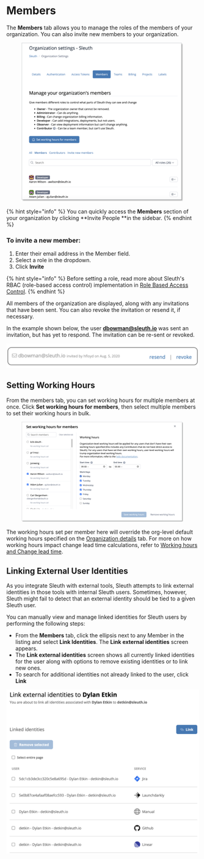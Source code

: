 # Members

The **Members** tab allows you to manage the roles of the members of your organization. You can also invite new members to your organization.

<figure><img src="../../.gitbook/assets/image (1).png" alt=""><figcaption></figcaption></figure>

{% hint style="info" %}
You can quickly access the **Members** section of your organization by clicking \*\*Invite People \*\*in the sidebar.
{% endhint %}

### To invite a new member:&#x20;

1. Enter their email address in the Member field.
2. Select a role in the dropdown.
3. Click **Invite**

{% hint style="info" %}
Before setting a role, read more about Sleuth's RBAC (role-based access control) implementation in [Role Based Access Control](../access-control.md).
{% endhint %}

All members of the organization are displayed, along with any invitations that have been sent. You can also revoke the invitation or resend it, if necessary.

In the example shown below, the user **dbowman@sleuth.io** was sent an invitation, but has yet to respond. The invitation can be re-sent or revoked.

![User dbowman@sleuth.io has been invited to the organization.](<../../.gitbook/assets/members-invitation (1).png>)

## Setting Working Hours

From the members tab, you can set working hours for multiple members at once. Click **Set working hours for members**, then select multiple members to set their working hours in bulk.&#x20;

<figure><img src="../../.gitbook/assets/image (130).png" alt=""><figcaption></figcaption></figure>

The working hours set per member here will override the org-level default working hours specified on the [Organization details](details.md#working-hours-org-level-default) tab. For more on how working hours impact change lead time calculations, refer to [Working hours and Change lead time](../../accelerate-metrics/change-lead-time.md#working-hours-and-change-lead-time).

## Linking External User Identities

As you integrate Sleuth with external tools, Sleuth attempts to link external identities in those tools with internal Sleuth users. Sometimes, however, Sleuth might fail to detect that an external identity should be tied to a given Sleuth user.&#x20;

You can manually view and manage linked identities for Sleuth users by performing the following steps:

* From the **Members** tab, click the ellipsis next to any Member in the listing and select **Link Identities**. The **Link external identities** screen appears.
* The **Link external identities** screen shows all currently linked identities for the user along with options to remove existing identities or to link new ones.
* To search for additional identities not already linked to the user, click **Link**&#x20;

![](<../../.gitbook/assets/image (18) (1).png>)

